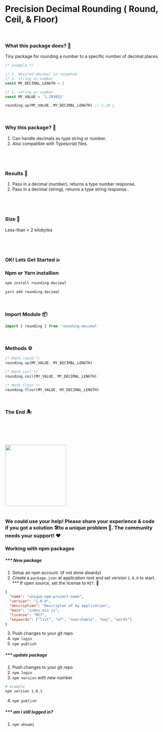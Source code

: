 # Precision Decimal Rounding ( Round, Ceil, & Floor)

<br>

### What this package does? 🤔

Tiny package for rounding a number to a specific number of decimal places

```js
/* example */

// 1. desired decimal in response
// 2. string or number
const MY_DECIMAL_LENGTH = 2

// 1. string or number
const MY_VALUE = '1.293832'

rounding.up(MY_VALUE, MY_DECIMAL_LENGTH) // 1.29 🏁
```

<br>

### Why this package? 🤔

1. Can handle decimals as type string or number.
2. Also compatible with Typescript files.

#

<br>

### Results 🙋

1. Pass in a decimal (number), returns a type number response.
2. Pass in a decimal (string), returns a type string response..

#

<br>

### Size 🔬

Less-than < 2 kilobytes

#

<br>

### OK! Lets Get Started 💥

### Npm or Yarn installion

```bash
npm install rounding-decimal

yarn add rounding-decimal
```

<br>

### Import Module 📦

```js
import { rounding } from 'rounding-decimal'
```

<br>

### Methods ⚙️

```js
/* Math.round */
rounding.up(MY_VALUE, MY_DECIMAL_LENGTH)

/* Math.ceil */
rounding.ceil(MY_VALUE, MY_DECIMAL_LENGTH)

/* Math.floor */
rounding.floor(MY_VALUE, MY_DECIMAL_LENGTH)
```

<br>

### The End 🏝️

#

<br>
<br>
<br>

<img src="https://upload.wikimedia.org/wikipedia/commons/thumb/d/db/Npm-logo.svg/1200px-Npm-logo.svg.png" width=200>

<br>
<br>

### We could use your help! Please share your experience & code if you got a solution 🛠️to a unique problem 🚀. The community needs your support! ❤️

### Working with npm packages

##### \*\*\* New package

1. Setup an npm account. (if not done aleardy)
2. Create a `package.json` at application root and set version `1.0.0` to start. \*\*\* If open source, set the license to `MIT`. 🤟

```json
{
  "name": "unique-npm-project-name",
  "version": "1.0.0",
  "description": "Descripton of my application",
  "main": "index.min.js",
  "license": "MIT",
  "keywords": ["list", "of", "searchable", "key", "words"]
}
```

3. Push changes to your git repo.
4. `npm login`
5. `npm publish`

##### \*\*\* update package

1. Push changes to your git repo
2. `npm login`
3. `npm version` with new number

```bash
# example
npm verison 1.0.1
```

4. `npm publish`

##### \*\*\* am i still logged in?

1. `npm whoami`

#
